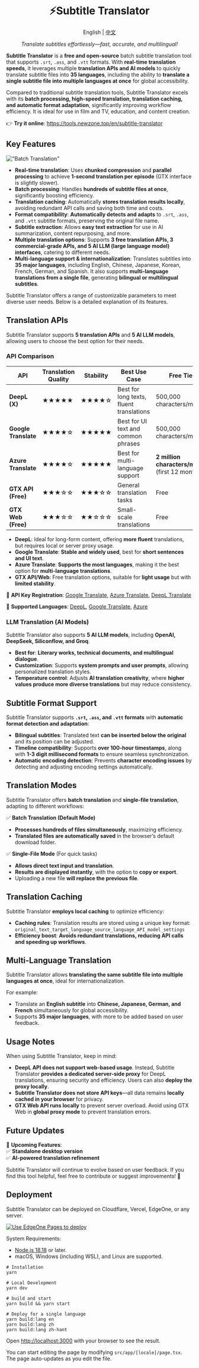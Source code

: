 <h1 align="center">
⚡️Subtitle Translator
</h1>
<p align="center">
    English | <a href="./README-zh.md">中文</a>
</p>
<p align="center">
    <em>Translate subtitles effortlessly—fast, accurate, and multilingual!</em>
</p>

**Subtitle Translator** is a **free and open-source** batch subtitle translation tool that supports `.srt`, `.ass`, and `.vtt` formats. With **real-time translation speeds**, it leverages multiple **translation APIs and AI models** to quickly translate subtitle files into **35 languages**, including the ability to **translate a single subtitle file into multiple languages at once** for global accessibility.  

Compared to traditional subtitle translation tools, Subtitle Translator excels with its **batch processing, high-speed translation, translation caching, and automatic format adaptation**, significantly improving workflow efficiency. It is ideal for use in film and TV, education, and content creation.  

👉 **Try it online**: <https://tools.newzone.top/en/subtitle-translator>  

## Key Features

!["Batch Translation"](https://img.newzone.top/subtile-translator.gif?imageMogr2/format/webp "Batch Translation")  

- **Real-time translation**: Uses **chunked compression** and **parallel processing** to achieve **1-second translation per episode** (GTX interface is slightly slower).  
- **Batch processing**: Handles **hundreds of subtitle files at once**, significantly boosting efficiency.  
- **Translation caching**: Automatically **stores translation results locally**, avoiding redundant API calls and saving both time and costs.  
- **Format compatibility**: **Automatically detects and adapts** to `.srt`, `.ass`, and `.vtt` subtitle formats, preserving the original file name.  
- **Subtitle extraction**: Allows **easy text extraction** for use in AI summarization, content repurposing, and more.  
- **Multiple translation options**: Supports **3 free translation APIs, 3 commercial-grade APIs, and 5 AI LLM (large language model) interfaces**, catering to different needs.  
- **Multi-language support & internationalization**: Translates subtitles into **35 major languages**, including English, Chinese, Japanese, Korean, French, German, and Spanish. It also supports **multi-language translations from a single file**, generating **bilingual or multilingual subtitles**.  

Subtitle Translator offers a range of customizable parameters to meet diverse user needs. Below is a detailed explanation of its features.  

## Translation APIs  

Subtitle Translator supports **5 translation APIs** and **5 AI LLM models**, allowing users to choose the best option for their needs.  

### API Comparison

| API | Translation Quality | Stability | Best Use Case | Free Tier |  
|-|-|-|-|-|  
| **DeepL (X)** | ★★★★★ | ★★★★☆ | Best for long texts, fluent translations | 500,000 characters/month |  
| **Google Translate** | ★★★★☆ | ★★★★★ | Best for UI text and common phrases | 500,000 characters/month |  
| **Azure Translate** | ★★★★☆ | ★★★★★ | Best for multi-language support | **2 million characters/month** (first 12 months) |  
| **GTX API (Free)** | ★★★☆☆ | ★★★☆☆ | General translation tasks | Free |  
| **GTX Web (Free)** | ★★★☆☆ | ★★☆☆☆ | Small-scale translations | Free |  

- **DeepL**: Ideal for long-form content, offering **more fluent** translations, but requires local or server proxy usage.  
- **Google Translate**: **Stable and widely used**, best for **short sentences and UI text**.  
- **Azure Translate**: **Supports the most languages**, making it the best option for **multi-language translations**.  
- **GTX API/Web**: Free translation options, suitable for **light usage** but with **limited stability**.  

🔹 **API Key Registration**: [Google Translate](https://cloud.google.com/translate/docs/setup?hl=zh-cn), [Azure Translate](https://learn.microsoft.com/zh-cn/azure/ai-services/translator/reference/v3-0-translate), [DeepL Translate](https://www.deepl.com/your-account/keys)  

🔹 **Supported Languages**: [DeepL](https://developers.deepl.com/docs/v/zh/api-reference/languages), [Google Translate](https://cloud.google.com/translate/docs/languages?hl=zh-cn), [Azure](https://learn.microsoft.com/zh-cn/azure/ai-services/translator/language-support)  

### LLM Translation (AI Models)  

Subtitle Translator also supports **5 AI LLM models**, including **OpenAI, DeepSeek, Siliconflow, and Groq**.  

- **Best for**: **Literary works, technical documents, and multilingual dialogue**.  
- **Customization**: Supports **system prompts and user prompts**, allowing personalized translation styles.  
- **Temperature control**: Adjusts **AI translation creativity**, where **higher values produce more diverse translations** but may reduce consistency.  

## Subtitle Format Support

Subtitle Translator supports **`.srt`, `.ass`, and `.vtt` formats** with **automatic format detection and adaptation**:  

- **Bilingual subtitles**: Translated text **can be inserted below the original** and its position can be adjusted.  
- **Timeline compatibility**: Supports **over 100-hour timestamps**, along with **1-3 digit millisecond formats** to ensure seamless synchronization.  
- **Automatic encoding detection**: Prevents **character encoding issues** by detecting and adjusting encoding settings automatically.  

## Translation Modes  

Subtitle Translator offers **batch translation** and **single-file translation**, adapting to different workflows:  

✅ **Batch Translation (Default Mode)**  

- **Processes hundreds of files simultaneously**, maximizing efficiency.  
- **Translated files are automatically saved** in the browser’s default download folder.  

✅ **Single-File Mode** (For quick tasks)  

- **Allows direct text input and translation**.  
- **Results are displayed instantly**, with the option to **copy or export**.  
- Uploading a new file **will replace the previous file**.  

## Translation Caching

Subtitle Translator **employs local caching** to optimize efficiency:  

- **Caching rules**: Translation results are stored using a unique key format:  
  `original_text_target_language_source_language_API_model_settings`  
- **Efficiency boost**: **Avoids redundant translations, reducing API calls and speeding up workflows**.  

## Multi-Language Translation  

Subtitle Translator allows **translating the same subtitle file into multiple languages at once**, ideal for internationalization.  

For example:  

- Translate an **English subtitle** into **Chinese, Japanese, German, and French** simultaneously for global accessibility.  
- Supports **35 major languages**, with more to be added based on user feedback.  

## Usage Notes  

When using Subtitle Translator, keep in mind:  

- **DeepL API does not support web-based usage**. Instead, Subtitle Translator **provides a dedicated server-side proxy** for DeepL translations, ensuring security and efficiency. Users can also **deploy the proxy locally**.  
- **Subtitle Translator does not store API keys**—all data remains **locally cached in your browser** for privacy.  
- **GTX Web API runs locally** to prevent server overload. Avoid using GTX Web in **global proxy mode** to prevent translation errors.  

## Future Updates

🚀 **Upcoming Features**:  
✅ **Standalone desktop version**  
✅ **AI-powered translation refinement**  

Subtitle Translator will continue to evolve based on user feedback. If you find this tool helpful, feel free to contribute or suggest improvements! 🚀

## Deployment  

Subtitle Translator can be deployed on Cloudflare, Vercel, EdgeOne, or any server.

[![Use EdgeOne Pages to deploy](https://cdnstatic.tencentcs.com/edgeone/pages/deploy.svg)](https://edgeone.ai/pages/new?repository-url=https%3A%2F%2Fgithub.com%2Frockbenben%2Fsubtitle-translator&output-directory=out&install-command=yarn+install&build-command=yarn+build%3Alang+en)

System Requirements:

- [Node.js 18.18](https://nodejs.org/) or later.
- macOS, Windows (including WSL), and Linux are supported.

```shell
# Installation
yarn

# Local Development
yarn dev

# build and start
yarn build && yarn start

# Deploy for a single language
yarn build:lang en
yarn build:lang zh
yarn build:lang zh-hant
```

Open [http://localhost:3000](http://localhost:3000) with your browser to see the result.

You can start editing the page by modifying `src/app/[locale]/page.tsx`. The page auto-updates as you edit the file.
